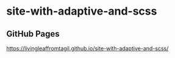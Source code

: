 # site-with-adaptive-and-scss
## GitHub Pages
https://livingleaffromtagil.github.io/site-with-adaptive-and-scss/
